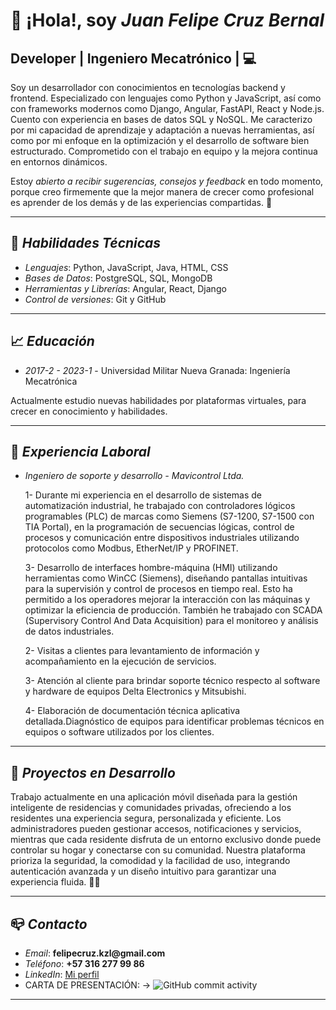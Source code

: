 # :wave: ¡Hola!, soy *Juan Felipe Cruz Bernal*

## Developer | Ingeniero Mecatrónico | :computer:

Soy un desarrollador con conocimientos en tecnologías backend y frontend. Especializado con lenguajes como Python y JavaScript, así como con frameworks modernos como Django, Angular, FastAPI, React y Node.js. Cuento con experiencia en bases de datos SQL y NoSQL. Me caracterizo por mi capacidad de aprendizaje y adaptación a nuevas herramientas, así como por mi enfoque en la optimización y el desarrollo de software bien estructurado. Comprometido con el trabajo en equipo y la mejora continua en entornos dinámicos.

Estoy *abierto a recibir sugerencias, consejos y feedback* en todo momento, porque creo firmemente que la mejor manera de crecer como profesional es aprender de los demás y de las experiencias compartidas. 🚀

---

## :pencil: *Habilidades Técnicas*

- *Lenguajes*: Python, JavaScript, Java, HTML, CSS
- *Bases de Datos*: PostgreSQL, SQL, MongoDB
- *Herramientas y Librerías*: Angular, React, Django
- *Control de versiones*: Git y GitHub

---

## :chart_with_upwards_trend: *Educación*

- *2017-2 - 2023-1* - Universidad Militar Nueva Granada: Ingeniería Mecatrónica

Actualmente estudio nuevas habilidades por plataformas virtuales, para crecer en conocimiento y habilidades.

---

## :briefcase: *Experiencia Laboral*

- *Ingeniero de soporte y desarrollo - Mavicontrol Ltda.*  

  1- Durante mi experiencia en el desarrollo de sistemas de automatización industrial, he trabajado con controladores lógicos programables (PLC) de marcas como Siemens (S7-1200, S7-1500 con TIA Portal), en la programación de secuencias lógicas, control de procesos y comunicación entre dispositivos industriales utilizando protocolos como Modbus, EtherNet/IP y PROFINET.
  
  3- Desarrollo de interfaces hombre-máquina (HMI) utilizando herramientas como WinCC (Siemens), diseñando pantallas intuitivas para la supervisión y control de procesos en tiempo real. Esto ha permitido a los operadores mejorar la interacción con las máquinas y optimizar la eficiencia de producción. También he trabajado con SCADA (Supervisory Control And Data Acquisition) para el monitoreo y análisis de datos industriales.
  
  2- Visitas a clientes para levantamiento de información y acompañamiento en la ejecución de servicios.

  3- Atención al cliente para brindar soporte técnico respecto al software y hardware de equipos Delta Electronics y Mitsubishi.

  4- Elaboración de documentación técnica aplicativa detallada.Diagnóstico de equipos para identificar problemas técnicos en equipos o software utilizados por los clientes.

---

## :pushpin: *Proyectos en Desarrollo*

Trabajo actualmente en una aplicación móvil diseñada para la gestión inteligente de residencias y comunidades privadas, ofreciendo a los residentes una experiencia segura, personalizada y eficiente. Los administradores pueden gestionar accesos, notificaciones y servicios, mientras que cada residente disfruta de un entorno exclusivo donde puede controlar su hogar y conectarse con su comunidad. Nuestra plataforma prioriza la seguridad, la comodidad y la facilidad de uso, integrando autenticación avanzada y un diseño intuitivo para garantizar una experiencia fluida. 🚀🔑

---

## :mailbox_closed: *Contacto*

- *Email*: __felipecruz.kzl@gmail.com__  
- *Teléfono*: __+57 316 277 99 86__  
- *LinkedIn*: [Mi perfil](https://www.linkedin.com/in/juan-felipe-cruz-bernal-27083b206/)  
- CARTA DE PRESENTACIÓN: -> ![GitHub commit activity](https://img.shields.io/github/commit-activity/m/Felipe-JCB/Felipe-JCB)

---
